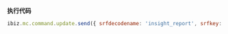 <p class="panel-title"><b>执行代码</b></p>

```javascript
ibiz.mc.command.update.send({ srfdecodename: 'insight_report', srfkey: context.insight_report})
```
